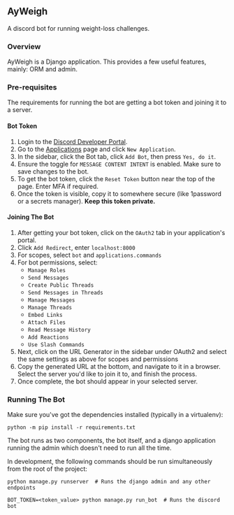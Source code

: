 ## AyWeigh

A discord bot for running weight-loss challenges.

### Overview

AyWeigh is a Django application. This provides a few useful features, mainly: ORM and admin. 

### Pre-requisites

The requirements for running the bot are getting a bot token and joining it to a server.

#### Bot Token

1. Login to the [Discord Developer Portal](https://discord.com/developers/applications).
2. Go to the [Applications](https://discord.com/developers/applications) page and click `New Application`.
3. In the sidebar, click the Bot tab, click `Add Bot`, then press `Yes, do it`.
4. Ensure the toggle for `MESSAGE CONTENT INTENT` is enabled. Make sure to save changes to the bot.
5. To get the bot token, click the `Reset Token` button near the top of the page. Enter MFA if required.
6. Once the token is visible, copy it to somewhere secure (like 1password or a secrets manager). **Keep this token private.**

#### Joining The Bot

1. After getting your bot token, click on the `OAuth2` tab in your application's portal.
2. Click `Add Redirect`, enter `localhost:8000`
3. For scopes, select `bot` and `applications.commands`
4. For bot permissions, select:
   - `Manage Roles`
   - `Send Messages`
   - `Create Public Threads`
   - `Send Messages in Threads`
   - `Manage Messages`
   - `Manage Threads`
   - `Embed Links`
   - `Attach Files`
   - `Read Message History`
   - `Add Reactions`
   - `Use Slash Commands`
5. Next, click on the URL Generator in the sidebar under OAuth2 and select the same settings as above for scopes and permissions
6. Copy the generated URL at the bottom, and navigate to it in a browser. Select the server you'd like to join it to, and finish the process.
7. Once complete, the bot should appear in your selected server.

### Running The Bot

Make sure you've got the dependencies installed (typically in a virtualenv):

```shell
python -m pip install -r requirements.txt
```

The bot runs as two components, the bot itself, and a django application running the admin which doesn't need to run all the time.

In development, the following commands should be run simultaneously from the root of the project:

```shell
python manage.py runserver  # Runs the django admin and any other endpoints
```

```shell
BOT_TOKEN=<token_value> python manage.py run_bot  # Runs the discord bot
```

